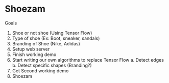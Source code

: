 # Shoezam
Goals
1. Shoe or not shoe (Using Tensor Flow)
2. Type of shoe (Ex: Boot, sneaker, sandals)
3. Branding of Shoe (Nike, Adidas)
4. Setup web server
6. Finish working demo
7. Start writing our own algorithms to replace Tensor Flow
    a. Detect edges
    b. Detect specific shapes (Branding?)
8. Get Second working demo
9. Shoezam